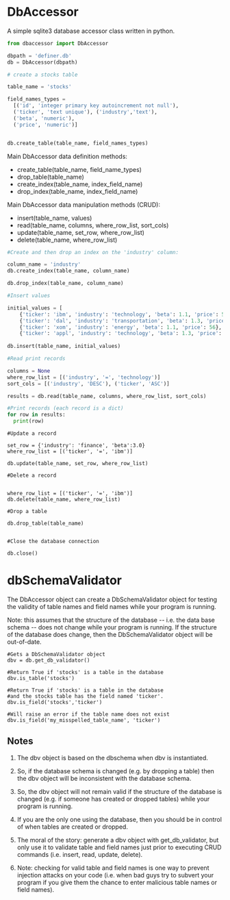 # DbAccessor

A simple sqlite3 database accessor class written in python.


```python
from dbaccessor import DbAccessor

dbpath = 'definer.db'
db = DbAccessor(dbpath)

# create a stocks table

table_name = 'stocks'

field_names_types = 
  [('id', 'integer primary key autoincrement not null'), 
  ('ticker', 'text unique'), ('industry','text'),
  ('beta', 'numeric'), 
  ('price', 'numeric')]


db.create_table(table_name, field_names_types) 

```

Main DbAccessor data definition methods:
* create_table(table_name, field_name_types)
* drop_table(table_name)
* create_index(table_name, index_field_name)
* drop_index(table_name, index_field_name)

Main DbAccessor data manipulation methods (CRUD):
* insert(table_name, values)
* read(table_name, columns, where_row_list, sort_cols)
* update(table_name, set_row, where_row_list)
* delete(table_name, where_row_list)

```python
#Create and then drop an index on the 'industry' column:

column_name = 'industry'
db.create_index(table_name, column_name)

db.drop_index(table_name, column_name)
```

```python
#Insert values

initial_values = [
    {'ticker': 'ibm', 'industry': 'technology', 'beta': 1.1, 'price': 56},
    {'ticker': 'dal', 'industry': 'transportation', 'beta': 1.3, 'price': 34},
    {'ticker': 'xom', 'industry': 'energy', 'beta': 1.1, 'price': 56},
    {'ticker': 'appl', 'industry': 'technology', 'beta': 1.3, 'price': 34}]
        
db.insert(table_name, initial_values)  
```

    
```python
#Read print records

columns = None
where_row_list = [('industry', '=', 'technology')]
sort_cols = [('industry', 'DESC'), ('ticker', 'ASC')]

results = db.read(table_name, columns, where_row_list, sort_cols)

#Print records (each record is a dict)
for row in results: 
  print(row)
```

```
#Update a record

set_row = {'industry': 'finance', 'beta':3.0}
where_row_list = [('ticker', '=', 'ibm')]

db.update(table_name, set_row, where_row_list)

```

```
#Delete a record


where_row_list = [('ticker', '=', 'ibm')]
db.delete(table_name, where_row_list)
```


```
#Drop a table 

db.drop_table(table_name)
     
```

```
#Close the database connection 

db.close()
```

# dbSchemaValidator

The DbAccessor object can create a DbSchemaValidator object for testing
the validity of table names and field names while your program is
running. 

Note: this assumes that the structure of the database -- i.e. the data base schema -- does not change while your program is running. If the structure of the database does change, then the DbSchemaValidator object will be out-of-date.

```
#Gets a DbSchemaValidator object
dbv = db.get_db_validator()

#Return True if 'stocks' is a table in the database
dbv.is_table('stocks') 

#Return True if 'stocks' is a table in the database
#and the stocks table has the field named 'ticker'.
dbv.is_field('stocks','ticker') 

#Will raise an error if the table name does not exist
dbv.is_field('my_misspelled_table_name', 'ticker')
```

## Notes

1. The dbv object is based on the dbschema when dbv is instantiated. 

2. So, if the database schema is changed (e.g. by dropping a table) then the dbv object will be inconsistent with the database schema.

3. So, the dbv object will not remain valid if the structure of the database is changed (e.g. if someone has created or dropped tables) while your program is running. 

4. If you are the only one using the database, then you should be in control of when tables are created or dropped.

5. The moral of the story: generate a dbv object with get_db_validator, but only use it to validate table and field names just prior to executing CRUD commands (i.e. insert, read, update, delete).
    
6. Note: checking for valid table and field names is one way to prevent injection attacks on your code (i.e. when bad guys try to subvert your program if you give them the chance to enter malicious table names or field names).



